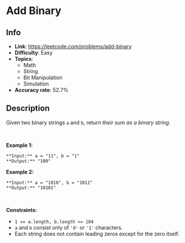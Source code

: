 # Add Binary

## Info  
- **Link**: https://leetcode.com/problems/add-binary
- **Difficulty**: Easy  
- **Topics**:   
    - Math
    - String
    - Bit Manipulation
    - Simulation
- **Accuracy rate**: 52.7%  

## Description  
    
Given two binary strings `a` and `b`, return *their sum as a binary string*.


 


**Example 1:**



```
**Input:** a = "11", b = "1"
**Output:** "100"

```
**Example 2:**



```
**Input:** a = "1010", b = "1011"
**Output:** "10101"

```

 


**Constraints:**


* `1 <= a.length, b.length <= 104`
* `a` and `b` consist only of `'0'` or `'1'` characters.
* Each string does not contain leading zeros except for the zero itself.


  
    